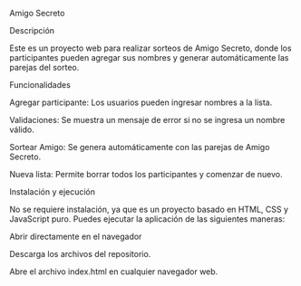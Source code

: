 Amigo Secreto 

Descripción

Este es un proyecto web para realizar sorteos de Amigo Secreto, donde los participantes pueden agregar sus nombres y generar automáticamente las parejas del sorteo. 

Funcionalidades

Agregar participante: Los usuarios pueden ingresar nombres a la lista.

Validaciones: Se muestra un mensaje de error si no se ingresa un nombre válido.

Sortear Amigo: Se genera automáticamente con las parejas de Amigo Secreto.

Nueva lista: Permite borrar todos los participantes y comenzar de nuevo.


Instalación y ejecución

No se requiere instalación, ya que es un proyecto basado en HTML, CSS y JavaScript puro. Puedes ejecutar la aplicación de las siguientes maneras:

Abrir directamente en el navegador

Descarga los archivos del repositorio.

Abre el archivo index.html en cualquier navegador web.


